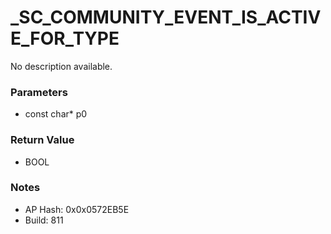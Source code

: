 # _SC_COMMUNITY_EVENT_IS_ACTIVE_FOR_TYPE

No description available.

### Parameters
* const char* p0

### Return Value
* BOOL

### Notes
* AP Hash: 0x0x0572EB5E
* Build: 811

